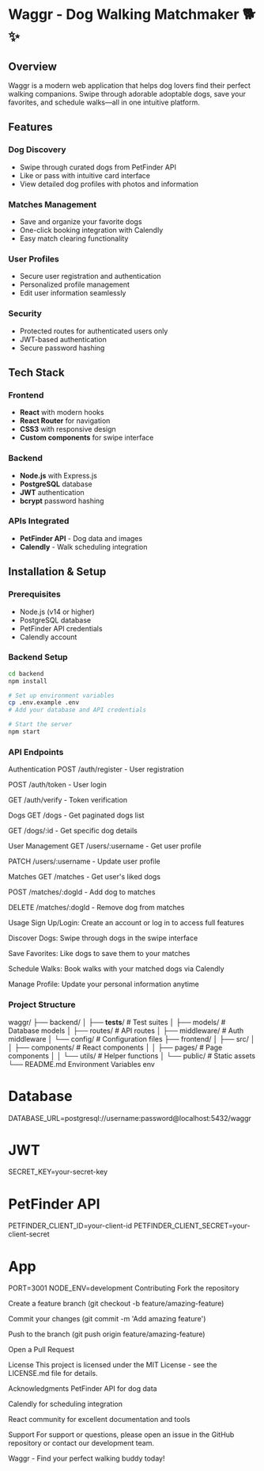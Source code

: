 # Waggr - Dog Walking Matchmaker 🐕✨

## Overview

Waggr is a modern web application that helps dog lovers find their perfect walking companions. Swipe through adorable adoptable dogs, save your favorites, and schedule walks—all in one intuitive platform.

## Features

###  **Dog Discovery**
- Swipe through curated dogs from PetFinder API
- Like or pass with intuitive card interface
- View detailed dog profiles with photos and information

###  **Matches Management** 
- Save and organize your favorite dogs
- One-click booking integration with Calendly
- Easy match clearing functionality

###  **User Profiles**
- Secure user registration and authentication
- Personalized profile management
- Edit user information seamlessly

###  **Security**
- Protected routes for authenticated users only
- JWT-based authentication
- Secure password hashing

## Tech Stack

### Frontend
- **React** with modern hooks
- **React Router** for navigation
- **CSS3** with responsive design
- **Custom components** for swipe interface

### Backend
- **Node.js** with Express.js
- **PostgreSQL** database
- **JWT** authentication
- **bcrypt** password hashing

### APIs Integrated
- **PetFinder API** - Dog data and images
- **Calendly** - Walk scheduling integration

## Installation & Setup

### Prerequisites
- Node.js (v14 or higher)
- PostgreSQL database
- PetFinder API credentials
- Calendly account



### Backend Setup
```bash
cd backend
npm install

# Set up environment variables
cp .env.example .env
# Add your database and API credentials

# Start the server
npm start
```


### API Endpoints

Authentication
POST /auth/register - User registration

POST /auth/token - User login

GET /auth/verify - Token verification

Dogs
GET /dogs - Get paginated dogs list

GET /dogs/:id - Get specific dog details

User Management
GET /users/:username - Get user profile

PATCH /users/:username - Update user profile

Matches
GET /matches - Get user's liked dogs

POST /matches/:dogId - Add dog to matches

DELETE /matches/:dogId - Remove dog from matches

Usage
Sign Up/Login: Create an account or log in to access full features

Discover Dogs: Swipe through dogs in the swipe interface

Save Favorites: Like dogs to save them to your matches

Schedule Walks: Book walks with your matched dogs via Calendly

Manage Profile: Update your personal information anytime

### Project Structure

waggr/
├── backend/
│   ├── __tests__/          # Test suites
│   ├── models/             # Database models
│   ├── routes/             # API routes
│   ├── middleware/         # Auth middleware
│   └── config/             # Configuration files
├── frontend/
│   ├── src/
│   │   ├── components/     # React components
│   │   ├── pages/         # Page components
│   │   └── utils/         # Helper functions
│   └── public/            # Static assets
└── README.md
Environment Variables
env

# Database
DATABASE_URL=postgresql://username:password@localhost:5432/waggr

# JWT
SECRET_KEY=your-secret-key

# PetFinder API
PETFINDER_CLIENT_ID=your-client-id
PETFINDER_CLIENT_SECRET=your-client-secret

# App
PORT=3001
NODE_ENV=development
Contributing
Fork the repository

Create a feature branch (git checkout -b feature/amazing-feature)

Commit your changes (git commit -m 'Add amazing feature')

Push to the branch (git push origin feature/amazing-feature)

Open a Pull Request

License
This project is licensed under the MIT License - see the LICENSE.md file for details.

Acknowledgments
PetFinder API for dog data

Calendly for scheduling integration

React community for excellent documentation and tools

Support
For support or questions, please open an issue in the GitHub repository or contact our development team.

Waggr - Find your perfect walking buddy today!